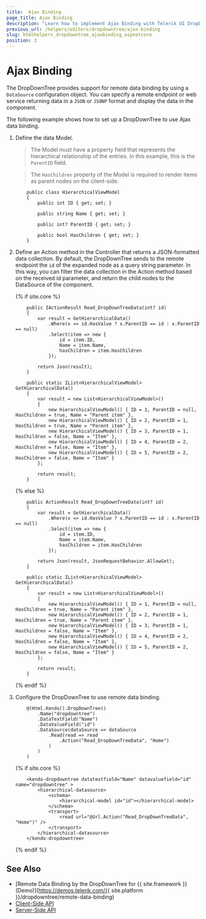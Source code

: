 ```yaml
---
title:  Ajax Binding
page_title: Ajax Binding
description: "Learn how to implement Ajax Binding with Telerik UI DropDownTree component for {{ site.framework }}."
previous_url: /helpers/editors/dropdowntree/ajax-binding
slug: htmlhelpers_dropdowntree_ajaxbinding_aspnetcore
position: 3
---
```


# Ajax Binding

The DropDownTree provides support for remote data binding by using a `DataSource` configuration object. You can specify a remote endpoint or web service returning data in a `JSON` or `JSONP` format and display the data in the component.

The following example shows how to set up a DropDownTree to use Ajax data binding.

1. Define the data Model.

    >The Model must have a property field that represents the hierarchical relationship of the entries. In this example, this is the `ParentID` field.

    >The `HasChildren` property of the Model is required to render items as parent nodes on the client-side.

    ```Model
        public class HierarchicalViewModel
        {
            public int ID { get; set; }

            public string Name { get; set; }

            public int? ParentID { get; set; }

            public bool HasChildren { get; set; }
        }
    ```

1. Define an Action method in the Controller that returns a JSON-formatted data collection.
By default, the DropDownTree sends to the remote endpoint the `id` of the expanded node as a query string parameter. In this way, you can filter the data collection in the Action method based on the received id parameter, and return the child nodes to the DataSource of the component.

    {% if site.core %}
    ```Controller
        public IActionResult Read_DropDownTreeData(int? id)
        {
            var result = GetHierarchicalData()
                .Where(x => id.HasValue ? x.ParentID == id : x.ParentID == null)
                .Select(item => new {
                    id = item.ID,
                    Name = item.Name,
                    hasChildren = item.HasChildren
                });

            return Json(result);
        }

        public static IList<HierarchicalViewModel> GetHierarchicalData()
        {
            var result = new List<HierarchicalViewModel>()
            {
                new HierarchicalViewModel() { ID = 1, ParentID = null, HasChildren = true, Name = "Parent item" },
                new HierarchicalViewModel() { ID = 2, ParentID = 1, HasChildren = true, Name = "Parent item" },
                new HierarchicalViewModel() { ID = 3, ParentID = 1, HasChildren = false, Name = "Item" },
                new HierarchicalViewModel() { ID = 4, ParentID = 2, HasChildren = false, Name = "Item" },
                new HierarchicalViewModel() { ID = 5, ParentID = 2, HasChildren = false, Name = "Item" }
            };

            return result;
        }
    ```
    {% else %}
    ```Controller
        public ActionResult Read_DropDownTreeData(int? id)
        {
            var result = GetHierarchicalData()
                .Where(x => id.HasValue ? x.ParentID == id : x.ParentID == null)
                .Select(item => new {
                    id = item.ID,
                    Name = item.Name,
                    hasChildren = item.HasChildren
                });

            return Json(result, JsonRequestBehavior.AllowGet);
        }

        public static IList<HierarchicalViewModel> GetHierarchicalData()
        {
            var result = new List<HierarchicalViewModel>()
            {
                new HierarchicalViewModel() { ID = 1, ParentID = null, HasChildren = true, Name = "Parent item" },
                new HierarchicalViewModel() { ID = 2, ParentID = 1, HasChildren = true, Name = "Parent item" },
                new HierarchicalViewModel() { ID = 3, ParentID = 1, HasChildren = false, Name = "Item" },
                new HierarchicalViewModel() { ID = 4, ParentID = 2, HasChildren = false, Name = "Item" },
                new HierarchicalViewModel() { ID = 5, ParentID = 2, HasChildren = false, Name = "Item" }
            };

            return result;
        }
    ```
    {% endif %}

1. Configure the DropDownTree to use remote data binding.

    ```HtmlHelper
        @(Html.Kendo().DropDownTree()
            .Name("dropdowntree")
            .DataTextField("Name")
            .DataValueField("id")
            .DataSource(dataSource => dataSource
                .Read(read => read
                    .Action("Read_DropDownTreeData", "Home")
                )
            )
        )
    ```
    {% if site.core %}
    ```TagHelper
        <kendo-dropdowntree datatextfield="Name" datavaluefield="id" name="dropdowntree" >
            <hierarchical-datasource>
                <schema>
                    <hierarchical-model id="id"></hierarchical-model>
                </schema>
                <transport>
                    <read url="@Url.Action("Read_DropDownTreeData", "Home")" />
                </transport>
            </hierarchical-datasource>
        </kendo-dropdowntree>
    ```
    {% endif %}


## See Also

* [Remote Data Binding by the DropDownTree for {{ site.framework }} (Demo)](https://demos.telerik.com/{{ site.platform }}/dropdowntree/remote-data-binding)
* [Client-Side API](https://docs.telerik.com/kendo-ui/api/javascript/ui/dropdowntree)
* [Server-Side API](/api/dropdowntree)
